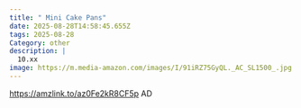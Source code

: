 ```yaml
---
title: " Mini Cake Pans"
date: 2025-08-28T14:58:45.655Z
tags: 2025-08-28
Category: other
description: |
  10.xx 
image: https://m.media-amazon.com/images/I/91iRZ75GyQL._AC_SL1500_.jpg
---
```

https://amzlink.to/az0Fe2kR8CF5p
AD